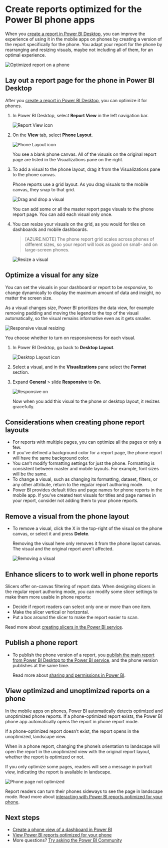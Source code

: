<properties 
   pageTitle="Create reports optimized for the Power BI phone apps"
   description="Learn how to optimize report pages in Power BI Desktop for the Power BI phone apps."
   services="powerbi" 
   documentationCenter="" 
   authors="maggiesMSFT" 
   manager="erikre" 
   backup=""
   editor=""
   tags=""
   qualityFocus="no"
   qualityDate=""/>
 
<tags
   ms.service="powerbi"
   ms.devlang="NA"
   ms.topic="article"
   ms.tgt_pltfrm="NA"
   ms.workload="powerbi"
   ms.date="08/15/2017"
   ms.author="maggies"/>

# Create reports optimized for the Power BI phone apps

When you [create a report in Power BI Desktop](powerbi-desktop-report-view.md), you can improve the experience of using it in the mobile apps on phones by creating a version of the report specifically for the phone. You adapt your report for the phone by rearranging and resizing visuals, maybe not including all of them, for an optimal experience.  

![Optimized report on a phone](media/powerbi-desktop-create-phone-report/07-power-bi-phone-report-portrait.png)

## Lay out a report page for the phone in Power BI Desktop

After you [create a report in Power BI Desktop](powerbi-desktop-report-view.md), you can optimize it for phones.

1. In Power BI Desktop, select **Report View** in the left navigation bar.

    ![Report View icon](media/powerbi-desktop-create-phone-report/PBI_ReportViewInPBIDesigner_ChangeView.png)

2. On the **View** tab, select **Phone Layout**.  

    ![Phone Layout icon](media/powerbi-desktop-create-phone-report/power-bi-phone-layout-icon.png)

    You see a blank phone canvas. All of the visuals on the original report page are listed in the Visualizations pane on the right.
 
2. To add a visual to the phone layout, drag it from the Visualizations pane to the phone canvas.

    Phone reports use a grid layout. As you drag visuals to the mobile canvas, they snap to that grid.

    ![Drag and drop a visual](media/powerbi-desktop-create-phone-report/02_Dragging_and_droping_a_vis.gif)

    You can add some or all the master report page visuals to the phone report page. You can add each visual only once.

3.	You can resize your visuals on the grid, as you would for tiles on dashboards and mobile dashboards.

    > [AZURE.NOTE] The phone report grid scales across phones of different sizes, so your report will look as good on small- and on large-screen phones.

    ![Resize a visual](media/powerbi-desktop-create-phone-report/03_Resizing_a_viz_to_grid.gif)

## Optimize a visual for any size

You can set the visuals in your dashboard or report to be *responsive*, to change dynamically to display the maximum amount of data and insight, no matter the screen size.

As a visual changes size, Power BI prioritizes the data view, for example removing padding and moving the legend to the top of the visual automatically, so the visual remains informative even as it gets smaller.

![Responsive visual resizing](media/powerbi-desktop-create-phone-report/power-bi-responsive-visual.gif)

You choose whether to turn on responsiveness for each visual.

1. In Power BI Desktop, go back to **Desktop Layout**.

    ![Desktop Layout icon](media/powerbi-desktop-create-phone-report/power-bi-desktop-layout.png)

2. Select a visual, and in the **Visualizations** pane select the **Format** section.
3. Expand **General** > slide **Responsive** to **On**.

    ![Responsive on](media/powerbi-desktop-create-phone-report/power-bi-turn-responsive-on.png)

     Now when you add this visual to the phone or desktop layout, it resizes gracefully.

## Considerations when creating phone report layouts
- For reports with multiple pages, you can optimize all the pages or only a few. 
- If you've defined a background color for a report page, the phone report will have the same background color.
- You can’t modify formatting settings for just the phone. Formatting is consistent between master and mobile layouts. For example, font sizes will be the same.
- To change a visual, such as changing its formatting, dataset, filters, or any other attribute, return to the regular report authoring mode.
- Power BI provides default titles and page names for phone reports in the mobile app. If you’ve created text visuals for titles and page names in your report, consider not adding them to your phone reports.     

## Remove a visual from the phone layout

-  To remove a visual, click the X in the top-right  of the visual on the phone canvas, or select it and press **Delete**.

    Removing the visual here only removes it from the phone layout canvas. The visual and the original report aren't affected.
    
    ![Removing a visual](media/powerbi-desktop-create-phone-report/05_Removing_a_vis.gif)

## Enhance slicers to to work well in phone reports
Slicers offer on-canvas filtering of report data. When designing slicers in the regular report authoring mode, you can modify some slicer settings to make them more usable in phone reports:

- Decide if report readers can select only one or more than one item.
- Make the slicer vertical or horizontal. 
- Put a box around the slicer to make the report easier to scan.

Read more about [creating slicers in the Power BI service](powerbi-learning-3-4-create-slicers.md).

## Publish a phone report
- To publish the phone version of a report, you [publish the main report from Power BI Desktop to the Power BI service](powerbi-desktop-upload-desktop-files.md), and the phone version publishes at the same time.

    Read more about [sharing and permissions in Power BI](powerbi-service-how-should-i-share-my-dashboard.md).

## View optimized and unoptimized reports on a phone 

In the mobile apps on phones, Power BI automatically detects optimized and unoptimized phone reports. If a phone-optimized report exists, the Power BI phone app automatically opens the report in phone report mode.

If a phone-optimized report doesn’t exist, the report opens in the unoptimized, landscape view.  

When in a phone report, changing the phone’s orientation to landscape will open the report in the unoptimized view with the original report layout, whether the report is optimized or not.

If you only optimize some pages, readers will see a message in portrait view, indicating the report is available in landscape.

![Phone page not optimized](media/powerbi-desktop-create-phone-report/06-power-bi-phone-report-page-not-optimized.png)

Report readers can turn their phones sideways to see the page in landscape mode. Read more about [interacting with Power BI reports optimized for your phone](powerbi-mobile-view-phone-report.md).

## Next steps
- [Create a phone view of a dashboard in Power BI](powerbi-service-create-dashboard-phone-view.md)
- [View Power BI reports optimized for your phone](powerbi-mobile-view-phone-report.md)
- More questions? [Try asking the Power BI Community](http://community.powerbi.com/)
